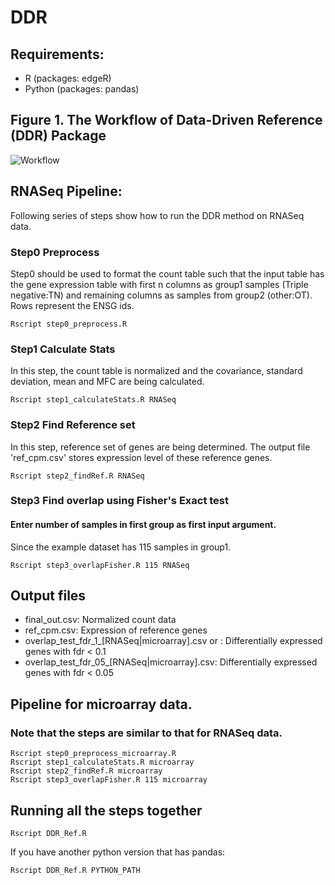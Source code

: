# DDR

## Requirements:
* R (packages: edgeR)
* Python (packages: pandas)

## Figure 1. The Workflow of Data-Driven Reference (DDR) Package 
![Workflow](https://github.com/idellyzhang/DDR/blob/master/workflow_DDR.png)

## RNASeq Pipeline: 
Following series of steps show how to run the DDR method on RNASeq data. 

### Step0 Preprocess
Step0 should be used to format the count table such that the input table has the gene expression table with first n columns as group1 samples (Triple negative:TN) and remaining columns as samples from group2 (other:OT). Rows represent the ENSG ids.
```
Rscript step0_preprocess.R
```
### Step1 Calculate Stats
In this step, the count table is normalized and the covariance, standard deviation, mean and MFC are being calculated.
```
Rscript step1_calculateStats.R RNASeq

```
### Step2 Find Reference set
In this step, reference set of genes are being determined. The output file 'ref_cpm.csv' stores expression level of these reference genes.
```
Rscript step2_findRef.R RNASeq

```
### Step3 Find overlap using Fisher's Exact test
#### Enter number of samples in first group as first input argument.
Since the example dataset has 115 samples in group1.
```
Rscript step3_overlapFisher.R 115 RNASeq
```

## Output files
* final_out.csv: Normalized count data
* ref_cpm.csv: Expression of reference genes
* overlap_test_fdr_1_[RNASeq|microarray].csv or : Differentially expressed genes with fdr < 0.1
* overlap_test_fdr_05_[RNASeq|microarray].csv: Differentially expressed genes with fdr < 0.05

## Pipeline for microarray data. 
### Note that the steps are similar to that for RNASeq data. 
```
Rscript step0_preprocess_microarray.R
Rscript step1_calculateStats.R microarray 
Rscript step2_findRef.R microarray
Rscript step3_overlapFisher.R 115 microarray
```

## Running all the steps together 
```
Rscript DDR_Ref.R
```
If you have another python version that has pandas:
```
Rscript DDR_Ref.R PYTHON_PATH
```
